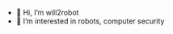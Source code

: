 - 👋 Hi, I’m will2robot
- 👀 I’m interested in robots, computer security

<!---
will2robot/will2robot is a ✨ special ✨ repository because its `README.md` (this file) appears on your GitHub profile.
You can click the Preview link to take a look at your changes.
--->
